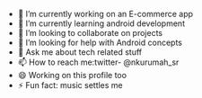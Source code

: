 - 🔭 I’m currently working on an E-commerce app
- 🌱 I’m currently learning android development
- 👯 I’m looking to collaborate on projects
- 🤔 I’m looking for help with Android concepts
- 💬 Ask me about tech related stuff
- 📫 How to reach me:twitter- @nkurumah_sr
- 😄 Working on this profile too
- ⚡ Fun fact: music settles me
